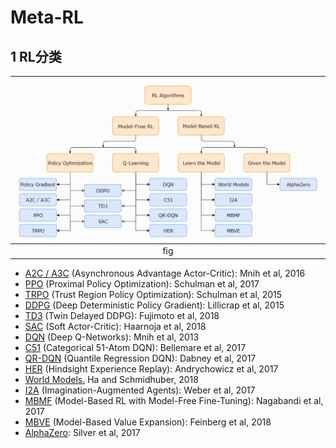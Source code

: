 # Meta-RL

## 1 RL分类

| ![](img/2020_12_21_16_11_24.png) |
| :------------------------------: |
|               fig                |


- [A2C / A3C](https://arxiv.org/abs/1602.01783) (Asynchronous Advantage Actor-Critic): Mnih et al, 2016
- [PPO](https://arxiv.org/abs/1707.06347) (Proximal Policy Optimization): Schulman et al, 2017 
- [TRPO](https://arxiv.org/abs/1502.05477) (Trust Region Policy Optimization): Schulman et al, 2015
- [DDPG](https://arxiv.org/abs/1509.02971) (Deep Deterministic Policy Gradient): Lillicrap et al, 2015
- [TD3](https://arxiv.org/abs/1802.09477) (Twin Delayed DDPG): Fujimoto et al, 2018
- [SAC](https://arxiv.org/abs/1801.01290) (Soft Actor-Critic): Haarnoja et al, 2018
- [DQN](https://www.cs.toronto.edu/~vmnih/docs/dqn.pdf) (Deep Q-Networks): Mnih et al, 2013
- [C51](https://arxiv.org/abs/1707.06887) (Categorical 51-Atom DQN): Bellemare et al, 2017
- [QR-DQN](https://arxiv.org/abs/1710.10044) (Quantile Regression DQN): Dabney et al, 2017
- [HER](https://arxiv.org/abs/1707.01495) (Hindsight Experience Replay): Andrychowicz et al, 2017
- [World Models.]() Ha and Schmidhuber, 2018
- [I2A](https://arxiv.org/abs/1707.06203) (Imagination-Augmented Agents): Weber et al, 2017 
- [MBMF](https://sites.google.com/view/mbmf) (Model-Based RL with Model-Free Fine-Tuning): Nagabandi et al, 2017 
- [MBVE](https://arxiv.org/abs/1803.00101) (Model-Based Value Expansion): Feinberg et al, 2018
- [AlphaZero](https://arxiv.org/abs/1712.01815): Silver et al, 2017 